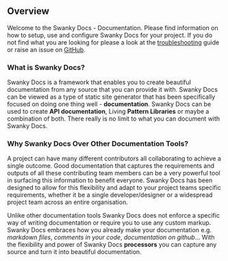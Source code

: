 ## Overview

Welcome to the Swanky Docs - Documentation. Please find information on how to setup, use and configure Swanky Docs for your project. If you do not find what you are looking for please a look at the [troubleshooting](getting-started/troubleshooting.html) guide or raise an issue on [GitHub](https://github.com/swanky-docs/generator-swanky/issues).

### What is Swanky Docs?
Swanky Docs is a framework that enables you to create beautiful documentation from any source that you can provide it with. Swanky Docs can be viewed as a type of static site generator that has been specifically focused on doing one thing well - __documentation__. Swanky Docs can be used to create __API documentation__, Living __Pattern Libraries__ or maybe a combination of both. There really is no limit to what you can document with Swanky Docs.

### Why Swanky Docs Over Other Documentation Tools?
A project can have many different contributors all collaborating to achieve a single outcome. Good documentation that captures the requirements and outputs of all these contributing team members can be a very powerful tool in surfacing this information to benefit everyone. Swanky Docs has been designed to allow for this flexibility and adapt to your project teams specific requirements, whether it be a single developer/designer or a widespread project team across an entire organisation.

Unlike other documentation tools Swanky Docs does not enforce a specific way of writing documentation or require you to use any custom markup. Swanky Docs embraces how you already make your documentation e.g. *markdown files*, *comments in your code*, *documentation on github*... With the flexibility and power of Swanky Docs __processors__ you can capture any source and turn it into beautiful documentation.

